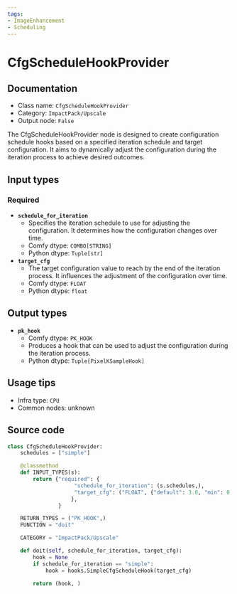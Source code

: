 ```yaml
---
tags:
- ImageEnhancement
- Scheduling
---
```


# CfgScheduleHookProvider
## Documentation
- Class name: `CfgScheduleHookProvider`
- Category: `ImpactPack/Upscale`
- Output node: `False`

The CfgScheduleHookProvider node is designed to create configuration schedule hooks based on a specified iteration schedule and target configuration. It aims to dynamically adjust the configuration during the iteration process to achieve desired outcomes.
## Input types
### Required
- **`schedule_for_iteration`**
    - Specifies the iteration schedule to use for adjusting the configuration. It determines how the configuration changes over time.
    - Comfy dtype: `COMBO[STRING]`
    - Python dtype: `Tuple[str]`
- **`target_cfg`**
    - The target configuration value to reach by the end of the iteration process. It influences the adjustment of the configuration over time.
    - Comfy dtype: `FLOAT`
    - Python dtype: `float`
## Output types
- **`pk_hook`**
    - Comfy dtype: `PK_HOOK`
    - Produces a hook that can be used to adjust the configuration during the iteration process.
    - Python dtype: `Tuple[PixelKSampleHook]`
## Usage tips
- Infra type: `CPU`
- Common nodes: unknown


## Source code
```python
class CfgScheduleHookProvider:
    schedules = ["simple"]

    @classmethod
    def INPUT_TYPES(s):
        return {"required": {
                     "schedule_for_iteration": (s.schedules,),
                     "target_cfg": ("FLOAT", {"default": 3.0, "min": 0.0, "max": 100.0}),
                    },
                }

    RETURN_TYPES = ("PK_HOOK",)
    FUNCTION = "doit"

    CATEGORY = "ImpactPack/Upscale"

    def doit(self, schedule_for_iteration, target_cfg):
        hook = None
        if schedule_for_iteration == "simple":
            hook = hooks.SimpleCfgScheduleHook(target_cfg)

        return (hook, )

```
